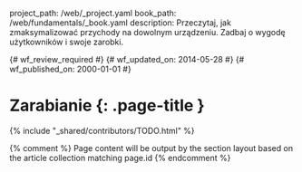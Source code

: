 project_path: /web/_project.yaml
book_path: /web/fundamentals/_book.yaml
description: Przeczytaj, jak zmaksymalizować przychody na dowolnym urządzeniu. Zadbaj o wygodę użytkowników i swoje zarobki.

{# wf_review_required #}
{# wf_updated_on: 2014-05-28 #}
{# wf_published_on: 2000-01-01 #}

# Zarabianie {: .page-title }

{% include "_shared/contributors/TODO.html" %}



{% comment %}
Page content will be output by the section layout based on the article collection matching page.id
{% endcomment %}


